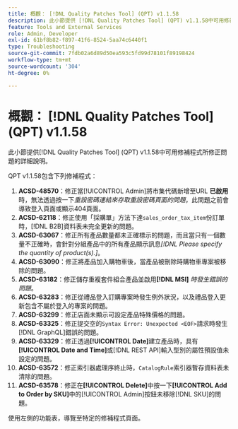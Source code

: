 ```yaml
---
title: 概觀： [!DNL Quality Patches Tool] (QPT) v1.1.58
description: 此小節提供 [!DNL Quality Patches Tool] (QPT) v1.1.58中可用修補程式所修正問題的詳細說明。
feature: Tools and External Services
role: Admin, Developer
exl-id: 61bf8b82-f897-41f6-8524-5aa74c6440f1
type: Troubleshooting
source-git-commit: 7fdb02a6d89d50ea593c5fd99d78101f89198424
workflow-type: tm+mt
source-wordcount: '304'
ht-degree: 0%

---
```


# 概觀： [!DNL Quality Patches Tool] (QPT) v1.1.58

此小節提供[!DNL Quality Patches Tool] (QPT) v1.1.58中可用修補程式所修正問題的詳細說明。

QPT v1.1.58包含下列修補程式：

1. **ACSD-48570**：修正當[!UICONTROL Admin]將市集代碼新增至URL **已啟用**&#x200B;時，無法透過按一下&#x200B;*重設密碼連結來存取重設密碼頁面的問題*，此問題之前會導致登入頁面或顯示404頁面。
1. **ACSD-62118**：修正使用「採購單」方法下達`sales_order_tax_item`份訂單時，[!DNL B2B]資料表未完全更新的問題。
1. **ACSD-63067**：修正所有產品數量都未正確標示的問題，而且當只有一個數量不正確時，會針對分組產品中的所有產品顯示訊息&#x200B;*[!DNL Please specify the quantity of product(s).]*。
1. **ACSD-63090**：修正將產品加入購物車後，當產品被刪除時購物車專案被移除的問題。
1. **ACSD-63182**：修正儲存重複套件組合產品並啟用&#x200B;**[!DNL MSI]** *時發生錯誤的問題*。
1. **ACSD-63283**：修正從禮品登入訂購專案時發生例外狀況，以及禮品登入更新包含不屬於登入的專案的問題。
1. **ACSD-63299**：修正店面未顯示可設定產品特殊價格的問題。
1. **ACSD-63325**：修正提交空的`Syntax Error: Unexpected <EOF>`請求時發生[!DNL GraphQL]錯誤的問題。
1. **ACSD-63329**：修正透過&#x200B;**[!UICONTROL Date]**&#x200B;建立產品時，具有&#x200B;**[!UICONTROL Date and Time]**&#x200B;或[!DNL REST API]輸入型別的屬性預設值未設定的問題。
1. **ACSD-63572**：修正索引器處理序終止時，`CatalogRule`索引器暫存資料表未清除的問題。
1. **ACSD-63578**：修正在&#x200B;**[!UICONTROL Delete]**&#x200B;中按一下&#x200B;**[!UICONTROL Add to Order by SKU]**&#x200B;中的[!UICONTROL Admin]按鈕未移除[!DNL SKU]的問題。

使用左側的功能表，導覽至特定的修補程式頁面。
